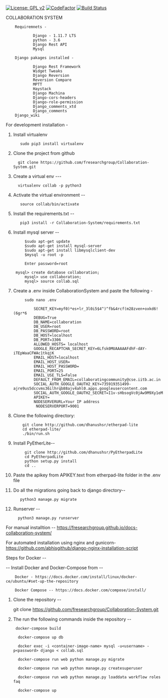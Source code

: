 [![License: GPL v2](https://img.shields.io/badge/License-GPL%20v2-blue.svg)](https://www.gnu.org/licenses/old-licenses/gpl-2.0.en.html)
[![CodeFactor](https://www.codefactor.io/repository/github/fresearchgroup/collaboration-system/badge)](https://www.codefactor.io/repository/github/fresearchgroup/collaboration-system)
[![Build Status](https://travis-ci.org/fresearchgroup/Collaboration-System.svg?branch=master)](https://travis-ci.org/fresearchgroup/Collaboration-System)

COLLABORATION SYSTEM

        Requiremnets -

                Django - 1.11.7 LTS
                python - 3.6
                Django Rest API
                Mysql

        Django pakages installed - 

                Django Rest Framework
                Widget Tweaks
                Django Reversion
                Reversion Compare
                MPTT
                Haystack
                Django Machina
                Django-cors-headers
                Django-role-permission
                Django_comments_xtd
                Django_comments
		Django_wiki

For development installation - 

  1. Install virtualenv 

	        sudo pip3 install virtualenv 

  2. Clone the project from github

           git clone https://github.com/fresearchgroup/Collaboration-System.git 

3. Create a virtual env --- 

		 virtualenv collab -p python3 

4. Activate the virtual environment -- 

	      source collab/bin/activate 

 5. Install the requirements.txt -- 

	       pip3 install -r Collaboration-System/requirements.txt

5. Install mysql server --

            $sudo apt-get update
            $sudo apt-get install mysql-server
            $sudo apt-get install libmysqlclient-dev
            $mysql -u root -p
            
            Enter password=root

	    mysql> create database collaboration;
            mysql> use collaboration;
            mysql> source collab.sql   
            

6. Create a .env inside CollaborationSystem and paste the following -

            sudo nano .env
            
                SECRET_KEY=myf0)*es+lr_3l0i5$4^)^fb&4rcf(m28zven+oxkd6!(6gr*6
                DEBUG=True
                DB_NAME=collaboration
                DB_USER=root
                DB_PASSWORD=root
                DB_HOST=localhost
                DB_PORT=3306
                ALLOWED_HOSTS= localhost
                GOOGLE_RECAPTCHA_SECRET_KEY=6Lfsk0MUAAAAAFdhF-dAY-iTEpWaaCFWAc1tkqjK
                EMAIL_HOST=localhost
                EMAIL_HOST_USER=
                EMAIL_HOST_PASSWORD=
                EMAIL_PORT=25
                EMAIL_USE_TLS=False
                DEFAULT_FROM_EMAIL=collaboratingcommunity@cse.iitb.ac.in
                SOCIAL_AUTH_GOOGLE_OAUTH2_KEY=735919351499-ajre9us5dccvms36ilhrqb88ajv4ahl0.apps.googleusercontent.com
                SOCIAL_AUTH_GOOGLE_OAUTH2_SECRET=I1v-sHbsogVc0jAw9M9Xy1eM
                APIKEY=
	            NODESERVERURL=Your IP address
				 NODESERVERPORT=9001

            
7.  Clone the following directory:

			git clone http://github.com/dhanushsr/etherpad-lite
			cd etherpad-lite/
			./bin/run.sh
			
8. Install PyEtherLite--
			
			git clone http://github.com/dhanushsr/PyEtherpadLite
			cd PyEtherpadLite
			python setup.py install
			cd ..
			
9. Paste the apikey from APIKEY.text from etherpad-lite folder in the .env file
9. Do all the migrations going back to django directory--

	      python3 manage.py migrate 

10. Runserver --

	      python3 manage.py runserver  
                
For manual installtion -- https://fresearchgroup.github.io/docs-collaboration-system/

For automated installation using nginx and gunicorn- https://github.com/abhisgithub/django-nginx-installation-script


Steps for Docker -- 

 -- Install Docker and Docker-Compose from  --

	    Docker - https://docs.docker.com/install/linux/docker-ce/ubuntu/#set-up-the-repository
    
	    Docker Compose -- https://docs.docker.com/compose/install/

1. Clone the repository --

   git clone https://github.com/fresearchgroup/Collaboration-System.git

2. The run the following commands inside the repository --
 


		docker-compose build

		 docker-compose up db

		 docker exec -i <container-image-name> mysql -u<username> -p<password> django < collab.sql

		 docker-compose run web python manage.py migrate

		 docker-compose run web python manage.py createsuperuser

		 docker-compose run web python manage.py loaddata workflow roles faq

		 docker-compose up
